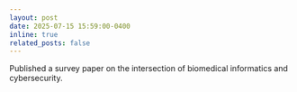 ```yaml
---
layout: post
date: 2025-07-15 15:59:00-0400
inline: true
related_posts: false
---
```


Published a survey paper on the intersection of biomedical informatics and cybersecurity.
